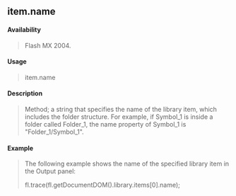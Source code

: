 ## item.name

#### Availability

> Flash MX 2004.

#### Usage

> item.name

#### Description

> Method; a string that specifies the name of the library item, which includes the folder structure. For example, if Symbol\_1 is inside a folder called Folder\_1, the name property of Symbol\_1 is "Folder\_1/Symbol\_1".

#### Example

> The following example shows the name of the specified library item in the Output panel:
>
> fl.trace(fl.getDocumentDOM().library.items\[0\].name);
